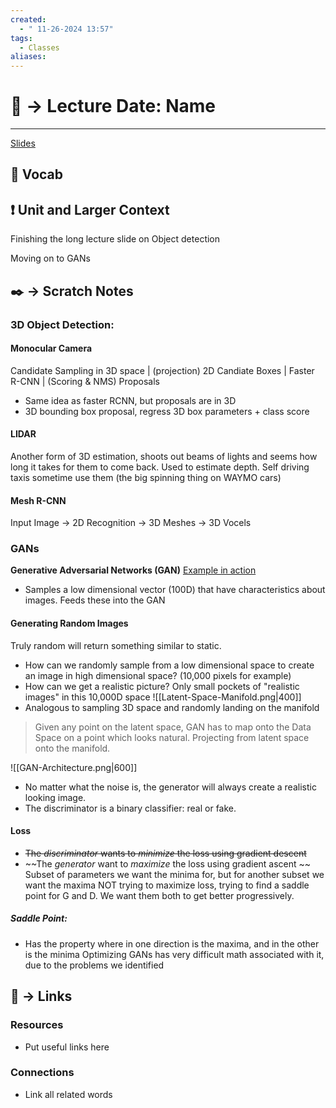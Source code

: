 ```yaml
---
created:
  - " 11-26-2024 13:57"
tags:
  - Classes
aliases:
---
```


# 📗 -> Lecture Date: Name
---
[Slides](https://cs231n.stanford.edu/slides/2022/lecture_9_jiajun.pdf)


## 🎤 Vocab



## ❗ Unit and Larger Context
Finishing the long lecture slide on Object detection

Moving on to GANs



## ✒️ -> Scratch Notes
### 3D Object Detection: 
#### Monocular Camera
Candidate Sampling in 3D space
| (projection)
2D Candiate Boxes
| 
Faster R-CNN
| (Scoring & NMS)
Proposals

- Same idea as faster RCNN, but proposals are in 3D
- 3D bounding box proposal, regress 3D box parameters + class score


#### LIDAR 
Another form of 3D estimation, shoots out beams of lights and seems how long it takes for them to come back. Used to estimate depth. Self driving taxis sometime use them (the big spinning thing on WAYMO cars)

#### Mesh R-CNN
Input Image -> 2D Recognition -> 3D Meshes -> 3D Vocels


### GANs
**Generative Adversarial Networks (GAN)** 
[Example in action](https://thispersondoesnotexist.com/)
- Samples a low dimensional vector (100D) that have characteristics about images. Feeds these into the GAN
#### Generating Random Images
Truly random will return something similar to static. 
- How can we randomly sample from a low dimensional space to create an image in high dimensional space? (10,000 pixels for example)
- How can we get a realistic picture? Only small pockets of "realistic images" in this 10,000D space
![[Latent-Space-Manifold.png|400]]
- Analogous to sampling 3D space and randomly landing on the manifold
> Given any point on the latent space, GAN has to map onto the Data Space on a point which looks natural. Projecting from latent space onto the manifold. 


![[GAN-Architecture.png|600]]
- No matter what the noise is, the generator will always create a realistic looking image.
- The discriminator is a binary classifier: real or fake.
#### Loss
- ~~The *discriminator* wants to *minimize* the loss using gradient descent~~
- ~~The *generator* want to *maximize* the loss using gradient ascent ~~
Subset of parameters we want the minima for, but for another subset we want the maxima
NOT trying to maximize loss, trying to find a saddle point for G and D. We want them both to get better progressively. 
##### Saddle Point:
- Has the property where in one direction is the maxima, and in the other is the minima
Optimizing GANs has very difficult math associated with it, due to the problems we identified

## 🔗 -> Links
### Resources
- Put useful links here


### Connections
- Link all related words
